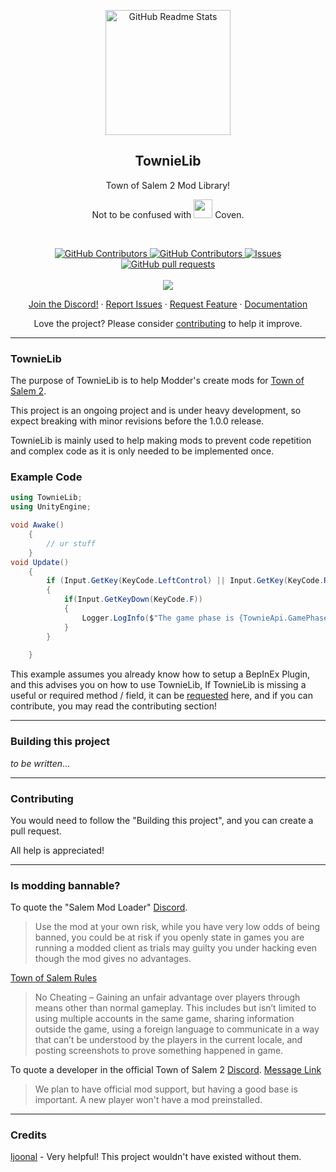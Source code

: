 <p align="center">
 <img width="200px" src="https://i.imgur.com/TUygkzS.png" align="center" alt="GitHub Readme Stats" />
 <h2 align="center">TownieLib</h2>
 <p align="center">Town of Salem 2 Mod Library! 
</p>
<p align="center">
Not to be confused with <img width= "30px" src="https://i.imgur.com/WB9QCft.png"/> Coven.
</p>
<br>
  <p align="center">
    <a href="https://discord.gg/bCEbam2anG">
      <img alt="GitHub Contributors" src="https://img.shields.io/discord/1003392508568535101?label=discord&logo=discord&style=flat" />
    </a>
    <a href="https://github.com/djshinter/townielib/graphs/contributors">
      <img alt="GitHub Contributors" src="https://img.shields.io/github/contributors/djshinter/TownieLib" />
    </a>
    <a href="https://github.com/djshinter/townielib/graphs/contributors">
    <a href="https://github.com/djshinter/townielib/issues">
      <img alt="Issues" src="https://img.shields.io/github/issues/djshinter/TownieLib?color=0088ff" />
    </a>
    <a href="https://github.com/djshinter/townielib/pulls">
      <img alt="GitHub pull requests" src="https://img.shields.io/github/issues-pr/djshinter/townielib?color=0088ff" />
    </a>
    <br/>
    <br/>
    <a href="https://github.com/BepInEx/BepInEx">
      <img src="https://img.shields.io/badge/Supports-BepInEx-gray.svg?colorA=orange&colorB=FB542B&style=for-the-badge"/>
    </a>
  </p>

  <p align="center">
    <a href="https://discord.gg/bCEbam2anG">Join the Discord!</a>
    ·
    <a href="https://github.com/djshinter/townielib/issues/new/choose">Report Issues</a>
    ·
    <a href="https://github.com/djshinter/townielib/issues/new/choose">Request Feature</a>
    ·
    <a href="https://github.com/DjShinter/TownieLib/wiki">Documentation</a>
  </p>


<p align="center">Love the project? Please consider <a href="https://github.com/DjShinter/TownieLib/Contribution.md">contributing</a> to help it improve.</p>




___
### TownieLib
The purpose of TownieLib is to help Modder's create mods for [Town of Salem 2](https://store.steampowered.com/app/334230/Town_of_Salem/).

This project is an ongoing project and is under heavy development, so expect breaking with minor revisions before the 1.0.0 release.

TownieLib is mainly used to help making mods to prevent code repetition and complex code as it is only needed to be implemented once.
### Example Code

```cs
using TownieLib;
using UnityEngine;

void Awake() 
    {
        // ur stuff
    }
void Update()
    {
        if (Input.GetKey(KeyCode.LeftControl) || Input.GetKey(KeyCode.RightControl))
        {
            if(Input.GetKeyDown(KeyCode.F))
            {
                Logger.LogInfo($"The game phase is {TownieApi.GamePhase}...");
            }
        }
        
    }
```

This example assumes you already know how to setup a BepInEx Plugin, and this advises you on how to use TownieLib, If TownieLib is missing a useful or required method / field, it can be [requested](https://github.com/djshinter/townielib/issues/new/choose) here, and if you can contribute, you may read the contributing section!
____
### Building this project

*to be written*...

____
### Contributing
You would need to follow the "Building this project", and you can create a pull request.


All help is appreciated!


___
### Is modding bannable?
To quote the "Salem Mod Loader" [Discord](https://discord.gg/bCEbam2anG).
> Use the mod at your own risk, while you have very low odds of being banned, you could be at risk if you openly state in games you are running a modded client as trials may guilty you under hacking even though the mod gives no advantages.

[Town of Salem Rules](https://www.blankmediagames.com/rules/)
> No Cheating – Gaining an unfair advantage over players through means other than normal gameplay. This includes but isn’t limited to using multiple accounts in the same game, sharing information outside the game, using a foreign language to communicate in a way that can’t be understood by the players in the current locale, and posting screenshots to prove something happened in game.

To quote a developer in the official Town of Salem 2 [Discord](https://discord.gg/townofsalem2). [Message Link](https://discord.com/channels/1110363758792036352/1111801081060655154/1112876123852906617)
> We plan to have official mod support, but having a good base is important. A new player won't have a mod preinstalled.

</p>

___
### Credits
[ljoonal](https://github.com/ljoonal) - Very helpful! This project wouldn't have existed without them.

